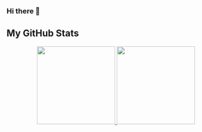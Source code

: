 ### Hi there 👋


<h2>My GitHub Stats</h2>
<div align="center">
<a href="https://git.io/streak-stats">
  <img  height="180em" src="https://github-readme-stats.vercel.app/api?username=lyingparachute&show_icons=true&hide_border=true&theme=nord"/>
  <img  height="180em" src="https://github-readme-stats.vercel.app/api/top-langs/?username=lyingparachute&layout=compact&theme=nord&hide_border=true&langs_count=8"/>
</a>

<!--
**lyingparachute/lyingparachute** is a ✨ _special_ ✨ repository because its `README.md` (this file) appears on your GitHub profile.

Here are some ideas to get you started:

- 🔭 I’m currently working on ...
- 🌱 I’m currently learning ...
- 👯 I’m looking to collaborate on ...
- 🤔 I’m looking for help with ...
- 💬 Ask me about ...
- 📫 How to reach me: ...
- 😄 Pronouns: ...
- ⚡ Fun fact: ...
-->
